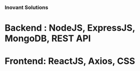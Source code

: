 ### Inovant Solutions

# Backend : NodeJS, ExpressJS, MongoDB, REST API

# Frontend: ReactJS, Axios, CSS